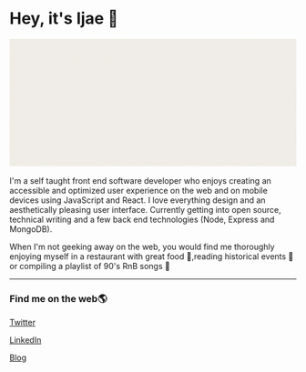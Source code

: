 # Hey, it's Ijae :blue_heart:

<img src="ijeomaemeruwa.gif" alt="ijeoma emeruwa gif" />

I'm a self taught front end software developer who enjoys creating an accessible and optimized user experience on the web and on mobile devices using JavaScript and React. I love everything design and an aesthetically pleasing user interface. Currently getting into open source, technical writing and a few back end technologies (Node, Express and MongoDB).

When I'm not geeking away on the web, you would find me thoroughly enjoying myself in a restaurant with great food :herb:,reading historical events :mag_right: or compiling a playlist of 90's RnB songs :low_brightness:

---

### Find me on the web:earth_americas: 

[Twitter](https://twitter.com/ijeomaemeruwa)

[LinkedIn](https://linkedin/in/ijeoma-emeruwa)

[Blog](https://helloijeoma.hashnode.dev)
